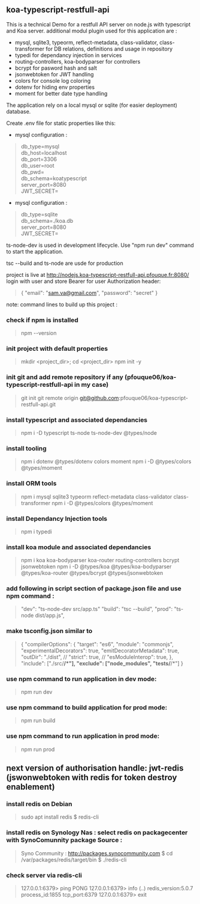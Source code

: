 ## koa-typescript-restfull-api

This is a technical Demo for a restfull API server on node.js with typescript and Koa server.
additional modul plugin used for this application are :
- mysql, sqlite3, typeorm, reflect-metadata, class-validator, class-transformer for DB relations, definitions and usage in repository
- typedi for dependancy injection in services
- routing-controllers, koa-bodyparser for controllers
- bcrypt for pasword hash and salt
- jsonwebtoken for JWT handling
- colors for console log coloring
- dotenv for hiding env properties
- moment for better date type handling

The application rely on a local mysql or sqlite (for easier deployment) database.

Create .env file for static properties like this: 

- mysql configuration :
> db_type=mysql  
> db_host=localhost  
> db_port=3306  
> db_user=root  
> db_pwd=<tbd>  
> db_schema=koatypescript  
> server_port=8080  
> JWT_SECRET=<tbd>  

- mysql configuration :
> db_type=sqlite  
> db_schema=./koa.db  
> server_port=8080  
> JWT_SECRET=<tbd>  

ts-node-dev is used in development lifecycle. Use "npm run dev" command to start the application.

tsc --build and ts-node are usde for production

project is live at http://nodejs.koa-typescript-restfull-api.pfouque.fr:8080/
login with user and store Bearer for user Authorization header: 
> {
>   "email": "sam.va@gmail.com",
>   "password": "secret"
> }

note: command lines to build up this project :

### check if npm is installed

> npm --version

### init project with default properties
> mkdir <project_dir>; cd <project_dir>
> npm init -y

### init git and add remote repository if any (pfouque06/koa-typescript-restfull-api in my case)
> git init
> git remote origin git@github.com:pfouque06/koa-typescript-restfull-api.git

### install typescript and associated dependancies
> npm i -D typescript ts-node ts-node-dev @types/node

### install tooling
> npm i dotenv  @types/dotenv colors moment
> npm i -D @types/colors @types/moment

### install ORM tools
> npm i mysql  sqlite3 typeorm reflect-metadata class-validator class-transformer
> npm i -D @types/colors @types/moment

### install Dependancy Injection tools
> npm i typedi

### install koa module and associated dependancies
> npm i koa koa-bodyparser koa-router routing-controllers bcrypt jsonwebtoken
> npm i -D @types/koa @types/koa-bodyparser @types/koa-router @types/bcrypt @types/jsonwebtoken

### add following  in script section of package.json file and use npm command :
> "dev": "ts-node-dev src/app.ts"
> "build": "tsc --build",
> "prod": "ts-node dist/app.js",

### make tsconfig.json similar to 
> {
>     "compilerOptions": {
>         "target": "es6",
>         "module": "commonjs",
>         "experimentalDecorators": true,
>         "emitDecoratorMetadata": true,
>         "outDir": "./dist",
>         // "strict": true,
>         // "esModuleInterop": true,
>     },
>     "include": ["./src/**/*"],
>     "exclude": ["node_modules", "__tests__/**/*"]
> }

### use npm command to run application in dev mode:
> npm run dev

### use npm command to build application for prod mode:
> npm run build

### use npm command to run application in prod mode:
> npm run prod

## next version of authorisation handle: jwt-redis (jswonwebtoken with redis for token destroy enablement)

### install redis on Debian
> sudo apt install redis
> $ redis-cli

### install redis on Synology Nas : select redis on packagecenter with SynoComunnity package Source :
> Syno Community : http://packages.synocommunity.com
> $ cd /var/packages/redis/target/bin
> $ ./redis-cli

### check server via redis-cli
> 127.0.0.1:6379> ping
> PONG
> 127.0.0.1:6379> info
> (..)
> redis_version:5.0.7
> process_id:1855
> tcp_port:6379
> 127.0.0.1:6379> exit

